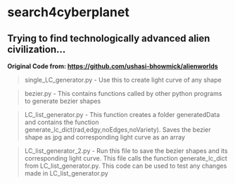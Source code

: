 # search4cyberplanet
## Trying to find technologically advanced alien civilization...

**Original Code from: https://github.com/ushasi-bhowmick/alienworlds**

>single_LC_generator.py - Use this to create light curve of any shape

>bezier.py - This contains functions called by other python programs to generate bezier shapes

>LC_list_generator.py - This function creates a folder generatedData and contains the function generate_lc_dict(rad,edgy,noEdges,noVariety). Saves the bezier shape as jpg and  corresponding light curve as an array

>LC_list_generator_2.py - Run this file to save the bezier shapes and its corresponding light curve. This file calls the function generate_lc_dict from LC_list_generator.py. This code can be used to test any changes made in LC_list_generator.py
